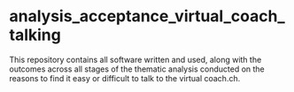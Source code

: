 # analysis_acceptance_virtual_coach_talking
This repository contains all software written and used, along with the outcomes across all stages of the thematic analysis conducted on the reasons to find it easy or difficult to talk to the virtual coach.ch.
